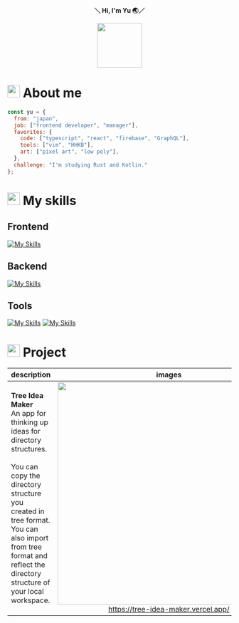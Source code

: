 <div align="center">
  <p>
    <strong>＼ Hi, I'm Yu 🌏／</strong>
  </p>
  <image width="100" src="https://user-images.githubusercontent.com/16290220/232821951-fd607f5b-2fc8-409d-a961-d6a6d958eb9e.gif" />
</div>

# <img src="https://user-images.githubusercontent.com/16290220/232822554-75b49232-e2fa-4a1c-b561-3caff7fa3ed0.png" width="28" /> About me

```javascript
const yu = {
  from: "japan",
  job: ["frontend developer", "manager"],
  favorites: {
    code: ["typescript", "react", "firebase", "GraphQL"],
    tools: ["vim", "HHKB"],
    art: ["pixel art", "low poly"],
  },
  challenge: "I'm studying Rust and Kotlin."
};
```


# <img src="https://user-images.githubusercontent.com/16290220/232822554-75b49232-e2fa-4a1c-b561-3caff7fa3ed0.png" width="28" /> My skills

## Frontend
[![My Skills](https://skillicons.dev/icons?theme=light&i=html,css,js,ts,jquery,react,nextjs,vue,nuxtjs,threejs,tailwind,vite,webpack,gulp,flutter)](https://skillicons.dev)

## Backend
[![My Skills](https://skillicons.dev/icons?theme=light&i=nodejs,php,java,firebase,supabase,gcp,graphql,apollo,docker)](https://skillicons.dev)

## Tools
[![My Skills](https://skillicons.dev/icons?theme=light&i=vscode,vim,neovim)](https://skillicons.dev)
[![My Skills](https://skillicons.dev/icons?theme=light&i=xd,photoshop,pr,figma,blender,unity)](https://skillicons.dev)



# <img src="https://user-images.githubusercontent.com/16290220/232822554-75b49232-e2fa-4a1c-b561-3caff7fa3ed0.png" width="28" /> Project

| description  | images |
| ------------- | :-------------: |
| **Tree Idea Maker** <br>An app for thinking up ideas for directory structures.<br><br>You can copy the directory structure you created in tree format.<br>You can also import from tree format and reflect the directory structure of your local workspace. | <a href="https://tree-idea-maker.vercel.app/"><img src="https://github.com/user-attachments/assets/c5af5536-efff-4217-bc3d-e502a3399bce" width="500px" /><br>https://tree-idea-maker.vercel.app/</a> |
